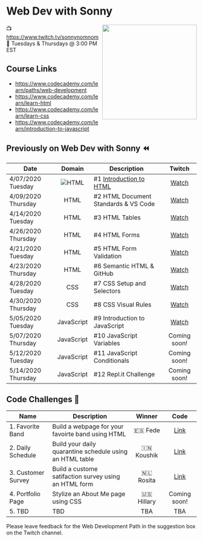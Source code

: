 # Web Dev with Sonny

<a href="https://www.codecademy.com" target="_blank"><img src="https://github.com/sonnynomnom/web-dev-with-sonny/blob/master/logo.jpg" align="right" width=250;></a>

📺 https://www.twitch.tv/sonnynomnom <br>
📆 Tuesdays & Thursdays @ 3:00 PM EST

## Course Links

- https://www.codecademy.com/learn/paths/web-development
- https://www.codecademy.com/learn/learn-html
- https://www.codecademy.com/learn/learn-css
- https://www.codecademy.com/learn/introduction-to-javascript

## Previously on Web Dev with Sonny ⏪

| Date | Domain | Description | Twitch |
| --- | :---: | --- |:---:|
| 4/07/2020 Tuesday | ![HTML](https://github.com/sonnynomnom/web-dev-with-sonny/blob/master/html.png) | #1 <a href="https://www.twitch.tv/videos/586254495?collection=8sq6CqKWAxaitw" target="_blank">Introduction to HTML</a> | [Watch](https://www.twitch.tv/videos/586254495?collection=8sq6CqKWAxaitw) |
| 4/09/2020 Thursday | HTML | #2 HTML Document Standards & VS Code| [Watch](https://www.twitch.tv/videos/591215784?collection=8sq6CqKWAxaitw) |
| 4/14/2020 Tuesday | HTML | #3 HTML Tables | [Watch](https://www.twitch.tv/videos/592993926?collection=8sq6CqKWAxaitw) | 
| 4/26/2020 Thursday | HTML | #4 HTML Forms | [Watch](https://www.twitch.tv/videos/594051849?collection=8sq6CqKWAxaitw) |
| 4/21/2020 Tuesday | HTML | #5 HTML Form Validation | [Watch](https://www.twitch.tv/videos/600059918?collection=8sq6CqKWAxaitw) |
| 4/23/2020 Thursday | HTML | #6 Semantic HTML & GitHub | [Watch](https://www.twitch.tv/videos/600059918?collection=8sq6CqKWAxaitw) |
| 4/28/2020 Tuesday | CSS | #7 CSS Setup and Selectors | [Watch](https://www.twitch.tv/videos/613063611) | 
| 4/30/2020 Thursday | CSS | #8 CSS Visual Rules | [Watch](https://www.twitch.tv/videos/613084168) | 
| 5/05/2020 Tuesday | JavaScript | #9 Introduction to JavaScript | [Watch](https://www.twitch.tv/videos/613142380) | 
| 5/07/2020 Thursday | JavaScript | #10 JavaScript Variables | Coming soon! | 
| 5/12/2020 Tuesday | JavaScript | #11 JavaScript Conditionals | Coming soon! | 
| 5/14/2020 Thursday | JavaScript | #12 Repl.it Challenge | Coming soon! | 

## Code Challenges 💪

| Name | Description | Winner | Code |
| --- | --- |:---:|:---:|
| 1. Favorite Band | Build a webpage for your favoirte band using HTML | 🇪🇸 Fede | [Link](https://github.com/sonnynomnom/web-dev-with-sonny/blob/master/code-challenges/1-favorite-band/main.html) | 
| 2. Daily Schedule | Build your daily quarantine schedule using an HTML table | 🇮🇳 Koushik | [Link](https://github.com/sonnynomnom/web-dev-with-sonny/blob/master/code-challenges/2-daily-schedule/koushik-schedule/daily_routine.html) |
| 3. Customer Survey | Build a custome satifaction survey using an HTML form | 🇳🇱 Rosita | [Link](https://github.com/sonnynomnom/web-dev-with-sonny/tree/master/code-challenges/3-customer-survey) |
| 4. Portfolio Page | Stylize an About Me page using CSS | 🇺🇸 Hillary | Coming soon! |
| 5. TBD | TBD | TBA | TBA |

Please leave feedback for the Web Development Path in the suggestion box on the Twitch channel.
